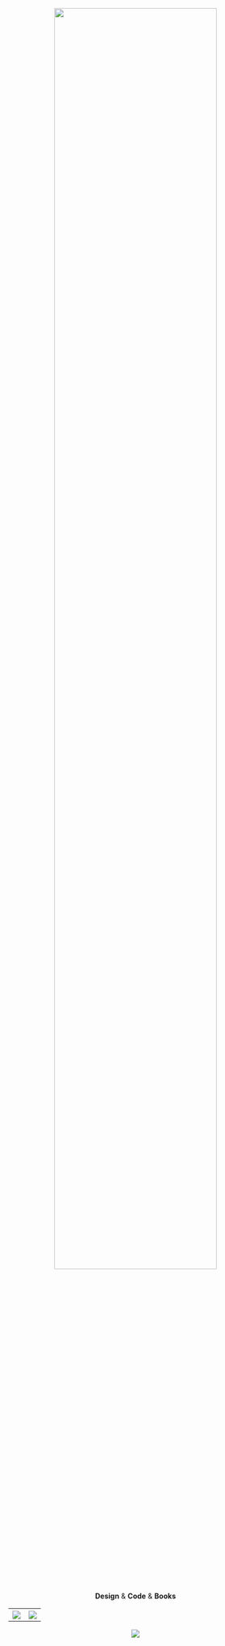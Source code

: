 <p align="center"><img src="https://github.com/SoulNaturalist/SoulNaturalist/blob/main/greeting.png" width="80%"/></p>
<p align="middle">
  <b>Design</b> & <b>Code</b> & <b>Books</b>
</p>
<p align="center">
  <table>
    <tr>
          <th><img  style="max-width: 100%;" src="https://github-readme-stats.vercel.app/api?username=SoulNaturalist&hide_border=true&theme=midnight-purple&count_private=true"/></th>
          <th><img  style="max-width: 100%;" src="https://github-readme-stats.vercel.app/api/top-langs/?username=SoulNaturalist&hide=html,css,Dockerfile,Shell,Vue,Go,Cmake&show_icons=true&hide_border=true"/></th>
    </tr>
  </table>
</p>
<p align="center"><img  style="max-width: 100%;" src="https://www.codewars.com/users/SoulNaturalist/badges/large"/></p>
